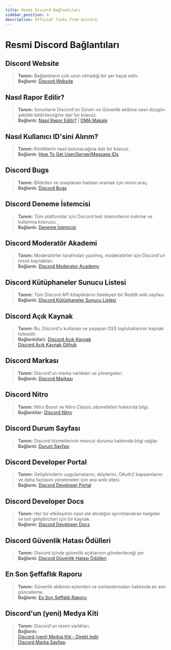 ```yaml
---
title: Resmi Discord Bağlantıları
sidebar_position: 4
description: Official links from discord.
---
```


# Resmi Discord Bağlantıları

## Discord Website
> __Tanım:__ Bağlantıların çok uzun olmadığı bir yer hayal edin.  <br/>
__Bağlantı:__ [Discord Website](https://dis.gd/)

## Nasıl Rapor Edilir?
> __Tanım:__ Sorunların Discord'un Güven ve Güvenlik ekibine nasıl düzgün şekilde bildirileceğine dair bir kılavuz.   <br/>
__Bağlantı:__  [Nasıl Rapor Edilir?](https://dis.gd/howtoreport) | [DMA Makale](https://discord.com/moderation/360058643194-104:-How-to-Report-Content-to-Discord)

## Nasıl Kullanıcı ID'sini Alırım? 
> __Tanım:__ Kimliklerin nasıl bulunacağına dair bir kılavuz.   <br/>
__Bağlantı:__  [How To Get User/Server/Message IDs](https://dis.gd/findmyid)

## Discord Bugs
> __Tanım:__  Bildirilen ve onaylanan hataları aramak için resmi araç.   <br/>
__Bağlantı:__ [Discord Bugs](https://bugs.discord.com/)

## Discord Deneme İstemcisi
> __Tanım:__ Tüm platformlar için Discord test istemcilerini indirme ve kullanma kılavuzu.   <br/>
__Bağlantı:__ [Deneme İstemcisi](https://support.discord.com/hc/en-us/articles/360035675191-Discord-Testing-Clients)

## Discord Moderatör Akademi 
> __Tanım:__ Moderatörler tarafından yazılmış, moderatörler için Discord'un resmi kaynakları.   <br/>
__Bağlantı:__ [Discord Moderator Academy](https://dis.gd/moderation)

## Discord Kütüphaneler Sunucu Listesi
> __Tanım:__ Tüm Discord API kitaplıklarını listeleyen bir Reddit wiki sayfası.  <br/>
__Bağlantı:__ [Discord Kütüphaneler Sunucu Listesi](https://www.reddit.com/r/discordapp/wiki/developers)

## Discord Açık Kaynak
> __Tanım:__ Bu, Discord'u kullanan ve yaşayan OSS topluluklarının kaynak listesidir.   <br/>
__Bağlantı(lar):__
[Discord Açık Kaynak](https://discord.com/open-source)   <br/>
[Discord Açık Kaynak Github](https://github.com/discord/discord-open-source)

## Discord Markası  
> __Tanım:__ Discord'un marka varlıkları ve yönergeleri.   <br/>
__Bağlantı:__ [Discord Markası](https://discord.com/branding)

## Discord Nitro
> __Tanım:__  Nitro Boost ve Nitro Classic abonelikleri hakkında bilgi.   <br/>
__Bağlantılar:__ [Discord Nitro](https://dis.gd/nitro)

## Discord Durum Sayfası
> __Tanım:__ Discord hizmetlerinin mevcut durumu hakkında bilgi sağlar.   <br/>
__Bağlantı:__ [Durum Sayfası](https://dis.gd/status)

## Discord Developer Portal
> __Tanım:__ Geliştiricilerin uygulamalarını, ekiplerini, OAuth2 kapsamlarını ve daha fazlasını yönetmeleri için ana web sitesi.    <br/>
__Bağlantı:__ [Discord Developer Portal](https://discord.com/developers/)

## Discord Developer Docs
> __Tanım:__ Her tür etkileşimin nasıl ele alındığını ayrıntılandıran belgeler ve bot geliştiricileri için bir kaynak.   <br/>
__Bağlantı:__ [Discord Developer Docs](https://discord.dev/)

## Discord Güvenlik Hatası Ödülleri
> __Tanım:__ Discord içinde güvenlik açıklarının gönderileceği yer.   <br/>
__Bağlantı:__ [Discord Güvenlik Hatası Ödülleri](https://discord.com/security)

## En Son Şeffaflık Raporu 
> __Tanım:__ Güvenlik ekibinin eylemleri ve sonlandırmaları hakkında en son güncelleme.   <br/>
__Bağlantı:__ [En Son Şeffalık Raporu](https://discord.com/blog/discord-transparency-report-h1-2021)

## Discord'un (yeni) Medya Kiti
> __Tanım:__ Discord'un resmi varlıkları.   <br/>
__Bağlantı:__ <br/>
[Discord (yeni) Medya Kiti - Direkt indir](https://www.dropbox.com/sh/nabhhaq7kt59exr/AAB7U3f2pW-Jmvdul0yy7o-ia?dl=1)  <br/>
[Discord Marka Sayfası](https://discord.com/branding)

